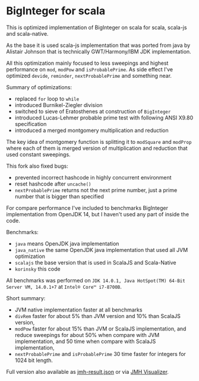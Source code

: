 # BigInteger for scala

This is optimized implementation of BigInteger on scala for scala, scala-js and scala-native.

As the base it is used scala-js implementation that was ported from java by Alistair Johnson
 that is technically GWT/Harmony/IBM JDK implementation.

All this optimization mainly focused to less sweepings and highest performance on `mod`, `modPow` and `isProbablePrime`.
As side effect I've optimized `devide`, `reminder`, `nextProbablePrime` and something near.

Summary of optimizations:
 - replaced `for` loop to `while`
 - introduced Burnikel-Ziegler division
 - switched to sieve of Eratosthenes at construction of `BigInteger`
 - introduced Lucas-Lehmer probable prime test with following ANSI X9.80 specification
 - introduced a merged montgomery multiplication and reduction

The key idea of montgomery function is splitting it to `modSquare` and `modProp`
 where each of them is merged version of multiplication and reduction that used constant sweepings.

This fork also fixed bugs:
 - prevented incorrect hashcode in highly concurrent environment
 - reset hashcode after `uncache()`
 - `nextProbablePrime` returns not the next prime number, just a prime number that is bigger than specified

For compare performance I've included to benchmarks BigInteger implementation from OpenJDK 14,
but I haven't used any part of inside the code.

Benchmarks:
 - `java` means OpenJDK java implementation
 - `java_native` the same OpenJDK java implementation that used all JVM optimization
 - `scalajs` the base version that is used in ScalaJS and Scala-Native
 - `korinsky` this code

All benchmarks was performed on `JDK 14.0.1, Java HotSpot(TM) 64-Bit Server VM, 14.0.1+7` at `Intel® Core™ i7-8700B`.

Short summary:
 - JVM native implementation faster at all benchmarks
 - `divRem` faster for about 5% than JVM version and 10% than ScalaJS version,
 - `modPow` faster for about 15% than JVM or ScalaJS implementation, and reduce sweepings
   for about 50% when compare with JVM implementation, and 50 time when compare with ScalaJS implementation,
 - `nextProbablePrime` and `isProbablePrime` 30 time faster for integers for 1024 bit length. 

Full version also available as [jmh-result.json](jmh-result.json)
 or via [JMH Visualizer](https://jmh.morethan.io/?gist=70a1ff7e2e4fa8b0102219e99f64b00a).
